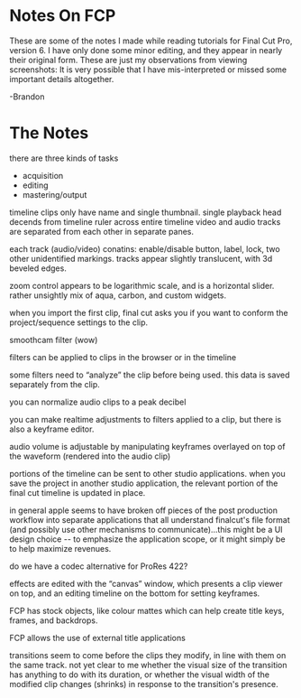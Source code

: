 # Notes On FCP

These are some of the notes I made while reading tutorials for Final Cut
Pro, version 6. I have only done some minor editing, and they appear in
nearly their original form. These are just my observations from viewing
screenshots: It is very possible that I have mis-interpreted or missed
some important details altogether.

-Brandon

# The Notes

there are three kinds of tasks

-   acquisition
-   editing
-   mastering/output

timeline clips only have name and single thumbnail. single playback head
decends from timeline ruler across entire timeline video and audio
tracks are separated from each other in separate panes.

each track (audio/video) conatins: enable/disable button, label, lock,
two other unidentified markings. tracks appear slightly translucent,
with 3d beveled edges.

zoom control appears to be logarithmic scale, and is a horizontal
slider. rather unsightly mix of aqua, carbon, and custom widgets.

when you import the first clip, final cut asks you if you want to
conform the project/sequence settings to the clip.

smoothcam filter (wow)

filters can be applied to clips in the browser or in the timeline

some filters need to “analyze” the clip before being used. this data is
saved separately from the clip.

you can normalize audio clips to a peak decibel

you can make realtime adjustments to filters applied to a clip, but
there is also a keyframe editor.

audio volume is adjustable by manipulating keyframes overlayed on top of
the waveform (rendered into the audio clip)

portions of the timeline can be sent to other studio applications. when
you save the project in another studio application, the relevant portion
of the final cut timeline is updated in place.

in general apple seems to have broken off pieces of the post production
workflow into separate applications that all understand finalcut's file
format (and possibly use other mechanisms to communicate)...this might
be a UI design choice -- to emphasize the application scope, or it might
simply be to help maximize revenues.

do we have a codec alternative for ProRes 422?

effects are edited with the “canvas” window, which presents a clip
viewer on top, and an editing timeline on the bottom for setting
keyframes.

FCP has stock objects, like colour mattes which can help create title
keys, frames, and backdrops.

FCP allows the use of external title applications

transitions seem to come before the clips they modify, in line with them
on the same track. not yet clear to me whether the visual size of the
transition has anything to do with its duration, or whether the visual
width of the modified clip changes (shrinks) in response to the
transition's presence.
